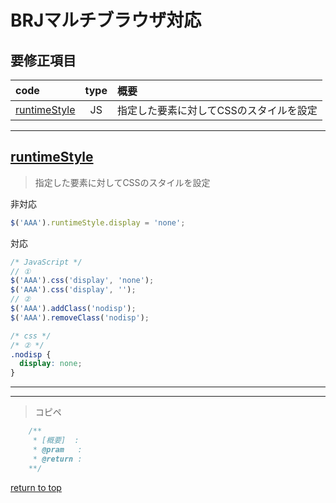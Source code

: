 # **BRJ**マルチブラウザ対応

## **要修正項目**

|code|type|概要|
|:--|:--:|:--|
|[runtimeStyle](#runtimeStyle)|JS|指定した要素に対してCSSのスタイルを設定|

------------------------------
## **[runtimeStyle](https://js.studio-kingdom.com/jquery/css/css)**
> 指定した要素に対してCSSのスタイルを設定

非対応
``` JavaScript
$('AAA').runtimeStyle.display = 'none';
```
対応
``` JavaScript
/* JavaScript */
// ①
$('AAA').css('display', 'none');
$('AAA').css('display', '');
// ②
$('AAA').addClass('nodisp');
$('AAA').removeClass('nodisp');
```
``` css
/* css */
/* ② */
.nodisp {
  display: none;
}
```
------------------------------








------------------------------
> コピペ
``` JavaScript
	/**
	 * [概要]  :
	 * @pram   :
	 * @return :
	**/
```

[return to top](#修正項目)